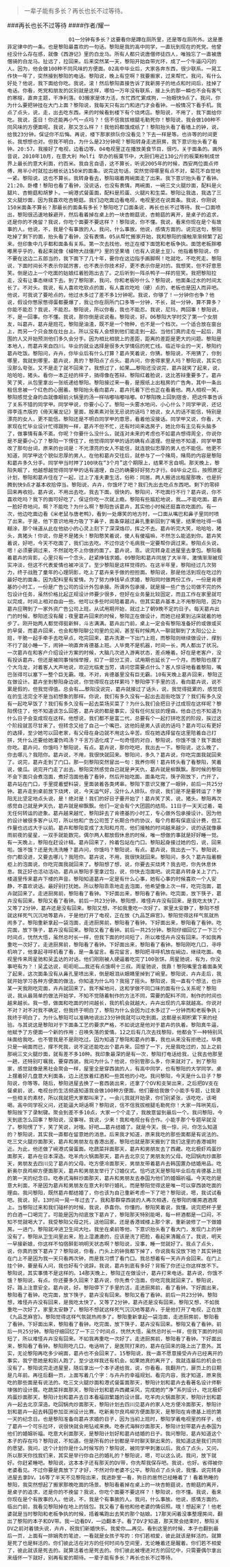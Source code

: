 > 一辈子能有多长？再长也长不过等待。

###再长也长不过等待
####作者/耀一

						01一分钟有多长？这要看你是蹲在厕所里，还是等在厕所外。这是墨菲定律中的一条。也是黎阳最喜欢的一句话。黎阳是我的高中同学，一直玩到现在的死党。他曾经没什么存在感，就像《西游记》里的白龙马。所有人都只说唐僧师徒四人，唯独忘了一直被唐僧骑的白龙马。扯远了，拉回来。后来突然某一天，黎阳开始自带光环，成了一个牛逼闪闪的人。因为，他会做100种不同风味的方便面。02高中毕业后，大家各奔东西，很少联系。一晃工作快一年了，突然接到黎阳的电话。黎阳说，晚上有空啊？我要搬家，过来帮忙。我问，有什么好处？他说，我下面给你吃。我说，滚！然后黎阳直接告诉了我新房子的地点和时间后，挂掉了电话。你看，死党和朋友的区别就是这样，哪怕一万年没有联系，接上头的那一瞬也不会有客气的寒暄，直奔主题，干净利落。03搬家是体力活，东忙西忙累成狗，一抬眼快9点了。我问，你为什么要把钟挂在大门上面？黎阳说，我每天只有出门和进门才会看钟。一般情况下看手机。我点了点头，说，走，出去吃东西。来的时候看到楼下有个烧烤店。黎阳说，不用了，我下面给你吃。我说，歪日！你还能再小气一点吗？！信不信我拔根腿毛勒死你！黎阳说，我会做100种不同风味的方便面呢。我说，那又怎么样？！我他妈都饿成纸了！黎阳抬头看了看墙上的钟，说，给我23分钟。保证你不后悔。再说，楼下那家排队你没看见？下去一样是等。也许等的时间更长。我想想也对。但我不明白，为什么是23分钟呢？黎阳转身走进厨房，我下意识抬头看了看钟。20:57。我接好了电视，边看边等。04电视里正在播放美食节目，很巧，关于面条的。画外音说，2010年10月，在意大利 Melfi 举办的板栗节中，大厨们用近130公斤的板栗粉制成世界上最长的意大利面，约百米。我自言自语，这不算长，听说2005年的时候，西安两位面点师傅，用半小时就拉出根长达150米的面条。说完这句话，突然觉得哪里有点不对，菊花不自觉地一紧。黎阳说，这也不算长。我转身看去，黎阳端着两碗面走了出来。我下意识抬头看了看钟。21:20。卧槽！黎阳也看了看钟，没说话，也没有表情。两碗面，一碗三文火腿炒面，配料是火腿片、杏鲍菇和胡萝卜。一碗港式餐蛋面，配料是煎蛋、火腿片和生菜。黎阳让我选，我选了三文火腿炒面，因为我喜欢吃杏鲍菇。我们边吃面边看电视，电视里还在说面条。我说，你刚说150米面条不算长？那最长的面条有多长？黎阳吃了口面条说，再长也长不过等待。我一口面喷出，黎阳很迅速地躲避开，然后看着掉在桌上的一块杏鲍菇说，杏鲍菇的离开，是桌子的追求，还是你的不挽留？我说，你吃个面要不要这样？！黎阳说，你不懂。我说，看来你现在是个有故事的人。他说，不，我是个有事故的人。我问，什么事故。他说，感情方面的。说完这句，黎阳吃掉了剩下的面，抬头看了看钟，没有表情。05从帮忙搬家开始，我和黎阳的接触渐渐频繁了起来。但印象中几乎都和面条有关系。第一次去找他，他正在楼下面馆和老板争执。面馆老板胖嘟嘟黑乎乎的，看起来就像《植物大战僵尸》里的坚果墙（也有人说是土豆）。他指着黎阳说，你不要在这边二五郎当的，我下面下了几十年，要你在这边指手画脚啊！吃就吃，不吃死走。黎阳说，下面时间长不表示你就厉害，也不表示你技术好，更不表示你是对的。我想笑，但不好意思笑。倒是边上一个吃面的姑娘红着脸跑出去了。之后听到一阵杀鸭子一样的狂笑。我把黎阳拉走，没有让事态继续下去。到了黎阳家，我问，你和老板吵什么？黎阳说，他面条过水的时间太长了。不对头。我说，有人喜欢吃软点的面，有人喜欢吃呛（硬）点的，老板也是因人而异吧。他说，可我说了要呛点的，他过水多过了差不多1分钟呢。我说，你够了！一分钟你也争？他说，假设你憋尿憋得蛋都要爆了，我让你在厕所门口多等一分钟，不长，就一分钟，算不算多？你能不能忍？我说，不能忍。黎阳说，所以你看，我也不能忍。我说，尼玛，两回事！黎阳说，不，是一回事。你不懂。我说，那你倒是说说看。黎阳说，好。06黎阳大学时交了第一个女朋友，叫葛卉。葛卉是班花，黎阳是油渣，既不是一个物种，也不是一个档次。一个适合放在窗台上，而另一个只会放在灶台上。所以没有人会想到他们能走到一起。当他们真的走在一起后，周围的人又开始预测他们多久会分手。因为相比相貌上的差距，距离的差距是更大的问题。黎阳是本地人，而葛卉来自四川。毕业的就业选择是很多大学情侣的死亡线。临近毕业的一天，黎阳约葛卉吃饭。黎阳问，卉卉，你毕业后有什么打算？葛卉笑着说，你猜。黎阳说，不用猜了，你到哪里，我就到哪里。葛卉说，真的？黎阳点了点头。葛卉问，你舍得家里人吗？黎阳说，其实也没那么夸张。又不是走了就不回来了。我想过了，如果……黎阳还没说完，葛卉就笑了起来，说，哈哈哈，猪头。看你一本正经的样子，搞得像在答辩。黎阳红着脸说，这比答辩重要多了。葛卉笑了笑，从包里拿出一张纸递给黎阳。黎阳接过来一看，是报纸上出租房的广告角，其中一条出租信息被一个红色的心圈着。黎阳抬头看向葛卉，葛卉托着下巴也正在看着他。两人相视一笑，黎阳感觉全身的血就像眼前火锅里的汤一样咕嘟咕嘟咕嘟。07黎阳晚上回到宿舍，把这件事告诉了关系不错的同学甲。同学甲说，你要小心了。黎阳一头雾水地问，小心什么？同学甲说，还记得李连杰版的《倚天屠龙记》里面，殷素素对张无忌说的话吗？她说，女人的话不能信，特别是漂亮的女人，更不能信。黎阳还是不明白同学甲的意思，看着他没接话。同学甲又说，你看，大家现在忙毕业设计忙得跟狗一样，葛卉不但不忙，还有时间来选房子，她比你有主见有头脑多了，做事情有条不紊。你呢？你要什么没什么，就连对未来的考虑也不如葛卉想得周全，你说你是不是要小心了？黎阳一下愣住了，他觉得同学甲的话的确有点道理。但是他不知道，同学甲篡改了那句台词，原来的台词是：不光漂亮的女人不能信，就连貌似忠厚的男人也不能信。他更不知道，同学甲这个貌似忠厚的男人，在他和葛卉交往后，就参与了一个赌局，赌局的内容是黎阳和葛卉多久分手。同学甲当时押了100块在“3个月”这个期限上，结果不言自明。那天晚上，黎阳失眠了，他越想越觉得同学甲的话有道理，自己的确要好好努力才行。08毕业之后，按照原定计划，黎阳和葛卉住在了一起，过上了准夫妻生活，俗称：同居。两人搬进出租屋那晚，也是折腾到快9点才基本收拾停当。黎阳说，卉卉，你饿坏了吧？我们先出去吃点东西吧。剩下的零碎回来再收拾。葛卉说，不用出去吃，我去下面，很快的。黎阳问，不吃面行不行？葛卉说，你不喜欢吃吗？我下的面可好吃了，保证你吃一次就上瘾。黎阳有些尴尬地说，我……不能吃面。葛卉一脸好奇地问，啊？不能吃？为什么啊？黎阳告诉葛卉，其实他小时候还挺喜欢吃面的。有一次，他边吃面边看《米老鼠与唐老鸭》，看到一处爆笑的地方时，一口面从嘴巴和鼻子里同时喷了出来。于是，他下意识地用力吸了下鼻子，面条穿越过鼻孔重新回到了嘴里，结果他吐得一塌糊涂，那个味道从此在他幼小的心灵上刻下了深深烙印，挥之不去。葛卉听完大笑，哈哈哈，猪头，真猪头！你说，你是不是猪头！黎阳憨笑着说，傻人有傻福嘛，不然怎么能追到你。葛卉笑着说，好吧，今天不吃面了，我们出去吃。不过你这个毛病我一定要帮你调过来。黎阳点头说，嗯！必须要调过来，不然就吃不上你做的面了。葛卉说，乖。说完转身走进屋里去拿包。黎阳看着葛卉的背影，心里只有一个念头，赶紧挣钱求婚。09黎阳和葛卉同居了大半年，激情渐渐被现实冲淡，但这不代表爱情也被冲淡了。至少黎阳是这样觉得的。在这半年里，黎阳经过几次努力，终于战胜了童年的心理阴影，吃上了葛卉亲手做的担担面。黎阳说，那是他活到现在吃过的最好吃的面条，因为配料里有爱情。为了努力挣钱早点求婚，黎阳同时做两份工作，一份是肯德基的小时工，一份是广告公司的设计外包承接。所谓外包承接，就是接一些广告公司做不完的外包设计任务，虽然价格比起正规设计师要少很多，但好在业务量比较固定，而且工作在家里就可以完成，时间上相对自由一些。他可以多些时间陪着葛卉。但其实葛卉基本上不用黎阳陪，因为葛卉应聘到了一家外资广告公司上班。从试用期开始，就过上了朝9晚不定的日子。每天葛卉出门的时候，黎阳还没有醒；夜里葛卉回来的时候，黎阳正在做设计，而她已经累到沾床就着的地步了。刚开始两人都觉得挺新鲜，斗志满满。葛卉出门前，桌上一定会有黎阳准备好的或做或买的早餐，而葛卉回来，也会和黎阳聊公司里的见闻，甚至有时候两人一聊就聊到了太阳公公上班，干脆一起手牵手去吃早点，吃完回来，葛卉洗漱一下出门上班，而黎阳则继续做设计，撑到不行了就小睡一下，闹钟一响直奔肯德基上班。人毕竟不是机器，时间一长，两人都出了状况。一次葛卉在和客户介绍设计方案的时候，大脑几次进入游离状态，差点睡着。好在是老客户，没有投诉葛卉。但还是被同事悄悄举报，扣了一部分工资，试用期也延长了一个月。而黎阳也摆了个大乌龙，对着客人大声地说，欢迎光临麦当劳，请问您需要点什么？客人惊讶地看着黎阳，嘴巴张得可以塞下一整个巨无霸。哦，不对，肯德基里没有巨无霸。10有天晚上葛卉回来，黎阳正在做设计。葛卉坐到黎阳身边说，你觉得现在这样累吗？黎阳停下手里的活，看向葛卉说，说不累是假的，但我觉得值。总会有……黎阳没说完，葛卉就接过了话头，说，我觉得挺累的，感觉现在的生活完全不是当初想象的那样。你说，我们有多久没有一起出去逛街吃饭了？我们有多久没有一起吃早饭了？我们有多久没有一起去菜场买菜了？为什么我们会把日子过成现在这样呢？黎阳愣住了，他不知道该怎么回答，葛卉说的都是事实，没有任何反驳的理由。他自己也不知道为什么日子会变成现在这样。他想说，我们都不是富二代，总要有个一起打拼吃苦的阶段，挨过这个阶段就苦尽甘来了。但转念又给了自己一个嘴巴，这他妈是男人该说的话吗？葛卉可以有更好的选择，至少她可以回老家，有父母在身边就不用这么辛苦。现在她选择留在这里陪着自己打拼，凭什么还要给她灌伪鸡汤？千言万语化成了一句奇怪的对白，黎阳说，你饿不饿？我下面给你吃。葛卉问，你饿吗？黎阳说，有点。葛卉说，那你吃吧，我出去一下。黎阳说，这么晚了，你去哪儿？我陪你。葛卉说，不用，我很快就回来。黎阳问，多久？葛卉说，你吃完面我就回来了。说完，葛卉走到了门口。那一刻黎阳突然冒出一句：我养你啊！葛卉转头看了看黎阳，笑着说，傻瓜。说完开门走了出去。黎阳突然感觉自己就是尹天仇，葛卉就是柳飘飘。那时候的黎阳不会下面只会煮泡面，煮好泡面他看了看钟，然后开始吃面。面条吃完，筷子刚放下，门开了，葛卉站在门口，手里提着塑料袋，里面装着各类烤串。黎阳下意识又撇了一眼钟，前后一共25分钟。葛卉走到桌前放下烧烤，说，今天运气好，没什么人排队。你说，我们是不是要转运了？黎阳无比坚定地点头说，是！绝对是！我们的好日子要开始了！葛卉笑了笑，说，猪头。黎阳再次感觉自己就是尹天仇，葛卉就是柳飘飘。他们一定会有个大团圆的结局。11日子一天天过着，毫无任何转运的迹象。葛卉越来越忙，黎阳辞去了肯德基的小时工，专心做外包承接设计。因为他的设计被很多客户认可，所以他和广告公司签了长期合作的协议，每个月都有保底设计费，但工作量也远远大于以前。葛卉和黎阳变成了太阳和月亮，他们接触的时间越来越少，说的话就像暴雨前夜的星星，一双手就能数完。偶尔两人都放假休息的时候，唯一想做的事就是好好睡一觉。有一天晚上，黎阳在赶设计稿，葛卉回来了，拎着包站在门口。黎阳起身接过她的包，说，回来啦。饿不饿？还是先洗洗睡？葛卉问，你饿吗？黎阳说，有点。葛卉说，我出去一下。黎阳说，你门都没进，又要去哪儿？我陪你。葛卉说，不用，我很快就回来。黎阳问，多久？葛卉指着橱柜上的泡面说，你吃完面我就回来了。黎阳想了想，说，你要去买烧烤？我去吧，你先休息休息。我正好也活动活动。葛卉从黎阳手里拿过包，说，你快去泡面吧。说完葛卉转身关上了门，楼道里传来葛卉下楼的声音。黎阳知道葛卉一定是有什么心事，她有心事的时候喜欢一个人安静，不喜欢说话。最好别打扰她。所以黎阳乖乖地走去泡面，他希望像上次一样，吃完泡面，葛卉就回来了。走进厨房前，黎阳看了看钟。下好面出来，黎阳看了看钟。吃完面，放下筷子，葛卉没有回来。黎阳又看了看钟。前后一共23分钟。黎阳想，难怪卉卉没有回来，是我吃太快了。又等了2分钟，葛卉还是没有回来。黎阳又想，不如我重吃一次好了。家里太安静了，黎阳不想就这样死气沉沉地等葛卉，于是他打开了电视，正在放《九品芝麻官》。黎阳觉得这样气氛就热闹多了。黎阳重新拿起一袋泡面，走进厨房前，黎阳看了看钟。下好面出来，黎阳看了看钟。吃完面，放下筷子，葛卉没有回来。黎阳又看了看钟。前后一共25分钟。黎阳仔细回忆了一下三个时间点，恍然大悟，虽然总时长一样，但我下面的时间短了，所以难怪卉卉没有回来。不如我再重吃一次好了。走进厨房前，黎阳看了看钟。下好面出来，黎阳看了看钟。黎阳刚吃几口，寻呼机响了，他拿起寻呼机看了看，是一条留言。看完留言，黎阳把寻呼机放在碗边，继续吃面。电视里传来周星驰和吴孟达的对话。他们刚刚被人硬逼着吃完了100张饼。周星驰说，有为，你没事吧有为？！吴孟达说，呃呃呃……我还有点饿啊十三叔。周星驰说，我靠！黎阳嘴里含着面条笑了起来，这次面条没有从鼻孔里喷出来，倒是眼泪从眼睛里掉到了碗里。黎阳说，卉卉走后，我就开始学习各种方便面的做法，你知道为什么吗？我摇了摇头。黎阳说，我一直有个想法，也许某一天我刚吃完面，卉卉就回来了。我不解地问，这和学做不同口味的面有什么关系呢？黎阳说，我从最简单的做法开始学，不知不觉随着制作的方法不同，需要的配料不同，制作的时间也越来越长。我一想，做面和吃面的时间越长，我的机会就越大，卉卉出现的几率就越高。你说对不对？对不对我不确定，但我终于明白了，黎阳为什么会因为过水多过了一分钟而和老板争执；我终于明白了，为什么黎阳可以准确地说出23分钟我就可以吃到面。这都是长期积累下来的经验。与其说这是黎阳对于下面条工艺的要求严格，不如说这是他对于葛卉的执着。黎阳真牛逼，他赋予了方便面一个新的作用：召唤失落的爱情。12之后有几次去找黎阳，他都会下一种特别风味面给我吃。也不管我是不是刚吃过。因为知道了黎阳和葛卉的事，我也从来没有拒绝过。毕竟只是一碗面而已，撑不死我，说不定还能吃出个葛卉来。回想了一下，光是我吃过的，加上之前那碗三文火腿炒面，就有差不多10种。我印象最深的是有一次，黎阳打电话给我，让我去他那里一趟，还特别叮嘱我，要穿西装。我问为什么？他说，你别管那么多，你来就对了。到了黎阳家，感觉就像是黑社会聚会一样，屋里全是穿西装的人，有高中同学，也有黎阳的大学同学。桌上摆着好几盘意大利面条，边上还放着红酒和一些其他的小吃。我问黎阳，今天是什么日子？黎阳说，你等等。随后，黎阳进屋去换了一套西装出来，还拿了个DV和支架出来，之后把DV支在餐桌前，说，电视台的生活频道知道我会做100种方便面。他们要给我做个小能手专题，让我录一些相关的素材，所以我就把大家都叫来了。一会儿我就开始录，你们别紧张，该吃吃，该喝喝。高中同学祝义问，还能逼大胡话啊？黎阳说，信不信我拔根腿毛勒死你！大家一阵哄笑后，黎阳按下了录制键。聚会到差不多10点，大家一个个走了，我故意留到最后一个。我问黎阳，今天到底怎么回事？黎阳说，没事呀。我说，少来！我和电视台有合作。小能手那个专题早就没了。黎阳愣了下，笑了笑说，对哦。好吧……葛卉结婚了。就是今天。我一惊，问，你怎么知道的？黎阳说，其实我一直都在留意她的消息。后来我才知道，原来我吃的那些面都是有说法的。吃三文火腿炒面那天，葛卉和男朋友在香港出差。黎阳也就是那天搬到了我们这里的香港城附近。为此，他还做了碗港式餐蛋面。吃蔬菜拌面那天，葛卉和男朋友去了西藏。吃北极虾鸡蛋炒面那天，葛卉在日本深造。吃羊肉火锅面那天，葛卉去北京见了男朋友的父母。吃回锅肉炒面那天，男朋友去四川见了葛卉的父母。吃方便冷面那天，男朋友带着葛卉去韩国置办结婚用品。吃新奥尔良鸡柳方便面那天，葛卉和男朋友举行了订婚仪式。恰巧这天是黎阳毕业后在肯德基上班的第一天的纪念日。吃泰式海鲜炒面那天，葛卉和男朋友去泰国为他们的婚姻祈福。今天吃的是意大利面，不是因为葛卉和男朋友在意大利举行婚礼，而是黎阳觉得这是唯一可以穿西装吃面的理由。我问黎阳，既然葛卉都结婚了，你也该为自己重新考虑一下了吧？黎阳说，嗯，我试试看吧。我说，好。13时间一晃一年过去了。我和那群穿西装的人再次相遇，在黎阳的暖房酒酒席上。当黎阳过来和我们碰杯的时候，我说，恭喜你。你懂的。黎阳笑着说，我懂。说完把杯子里的白酒一口喝完了。可能是因为彻底放下葛卉了，黎阳那天特别能喝，每一杯酒都是一口闷，不知不觉就喝大了。我受黎阳父母之托，送他回家。还是香港城楼上那个家，重新装修了一下做婚房。一进门，黎阳就冲进卫生间大吐。我坐在桌前等他，下意识抬头看了看大门，发现门上的钟没有了。黎阳从卫生间里出来，脸上湿漉漉的，应该是洗了把脸，看起来清醒点了。我说，明天一早接新娘，你这样不怕宿醉影响明天状态啊？黎阳说，没事，睡一觉就好了。我点了点头，说，你真的放下葛卉了？黎阳说，你看，门头上的钟我都下掉了，你说我有没放下她？其实钟挂在门上不是因为我一天只看两次钟，而是我习惯了看门口。我总想着有一天卉卉会回来。在门上挂个钟，要是有人问，我也好有个说辞。我说，葛卉到底有多好？背叛了你还让你这样放不下。黎阳说，其实事情不是这样的。14那天晚上，黎阳正在做设计，葛卉打来电话。葛卉说，你饿不饿？黎阳说，有点。你还要多久回来？葛卉说，你先煮个泡面，你吃完我就回来了。黎阳说，好。路上注意安全。葛卉说，好。黎阳停下了手里的活，走进厨房前，看了看钟。下好面出来，黎阳看了看钟。吃完面，放下筷子，葛卉没有回来。黎阳又看了看钟。前后一共23分钟。黎阳想，难怪卉卉没有回来，是我吃太快了。又等了2分钟，葛卉还是没有回来。黎阳又想，不如我重吃一次好了。家里太安静了，黎阳不想就这样死气沉沉地等葛卉，于是他打开了电视，正在放《九品芝麻官》。黎阳觉得这样气氛就热闹多了。黎阳重新拿起一袋泡面，走进厨房前，黎阳看了看钟。下好面出来，黎阳看了看钟。吃完面，放下筷子，葛卉没有回来。黎阳又看了看钟。前后一共25分钟。黎阳仔细回忆了一下三个时间点，恍然大悟，虽然总时长一样，但我下面的时间短了，所以难怪卉卉没有回来。不如我再重吃一次好了。走进厨房前，黎阳看了看钟。下好面出来，黎阳看了看钟。黎阳刚吃几口，电话响了，是医院打来的，葛卉在回来的路上出了意外。其实，无论黎阳再吃多少碗面，葛卉也不会回来了。15黎阳说，我一直不愿意接受卉卉已经离开的事实，我宁愿她是和别人跑了，至少这样我还有机会。如果她真的离开了，我就连最后的机会也没有了。黎阳说完走进屋里，随后拿出一个本子递给我，说，你看看。我翻开门，扉页上的日期是几年前。再往后翻一页，上面写着几个字：与卉卉的幸福规划。看完内容，我才知道，原来我吃的那些面是有说法的。吃三文火腿炒面和港式餐蛋面那天，黎阳计划和葛卉去看著名设计师靳埭强的设计展。吃蔬菜拌面那天，黎阳计划和葛卉西藏采风，完成她的“净”系列设计。吃北极虾鸡蛋炒面那天，黎阳计划和葛卉去日本看福田繁雄的设计展。吃羊肉火锅面那天，黎阳计划和葛卉一起去北京深造。吃回锅肉炒面那天，黎阳计划去四川见葛卉的家人吃方便冷面那天，黎阳计划和葛卉一起去韩国参加亚洲设计比赛。吃新奥尔良鸡柳方便面那天，是黎阳在肯德基上班的第一天的纪念日。也是黎阳准备向葛卉求婚的日子，因为当初上班时，黎阳学着电视里的样子，给了葛卉一个可乐拉环，说很快就会用钻戒来换。吃泰式海鲜炒面那天，黎阳计划带葛卉去泰国为他们的婚姻祈福。吃意大利面那天，是黎阳计划好和葛卉结婚的日子。我问黎阳，葛卉知道这个本子的存在吗？黎阳说，不知道。但是所有的计划都是平时聊天聊出来的，我知道这是我们共同的愿望。我问，这个计划你是什么时候写的？黎阳说，被同学甲刺激以后。我点了点头，又问，所以那天你找我们来，其实是举行你自己的婚礼的？黎阳说，嗯，可以这么说。我问，放下就好。你赶紧睡吧。黎阳说，这本本子还有那天的DV带，你先帮我保存吧。我说，也好。省得被你老婆看见。不过你要是真放下了才好，不然对你老婆不公平。黎阳点了点头说，我懂。说完转身进屋去拿DV。16等了半天不见黎阳出来，我进卧室一看，狗日的居然已经睡着了！看着熟睡的黎阳，我突然想起了搬家那晚吃面的场景。黎阳看着掉在桌上的一块杏鲍菇说，杏鲍菇的离开，是桌子的追求，还是你的不挽留？我说，你吃个面要不要这样？！黎阳说，你不懂。我说，看来你现在是个有故事的人。他说，不，我是个有事故的人。我问，什么事故。他说，感情方面的。临出门前，我看见黎阳掉在地上的钱包。我又看了看他和他老婆的情侣照。哦！想起来了！他老婆就是当时黎阳和老板争执的时候，捂着嘴跑出去笑的那个姑娘。17那天闲着没事整理房间，翻出了黎阳的本子和DV带。我一边看DV，一边翻本子。看了DV才知道，那天聚会结束时，黎阳关DV之前对着镜头说，卉卉，祝我们新婚快乐。我爱你……再见。看到这里的时候，本子也翻到最后一页，上面有一排娟秀的笔迹，一看就是女孩子写的：你们若相爱，彼此就该是鲜活的。就算是死了也是鲜活的。你们彼此活在对方的任何时间与空间里，无论睡着还是醒着。你们若不相爱了，彼此就该是死去的。就算活着也是死去的。你们彼此被埋进对方的回忆中，只需要偶尔拿出来缅怀一下就好，别再有爱的期待。一辈子能有多长？再长也长不过等待。			  		